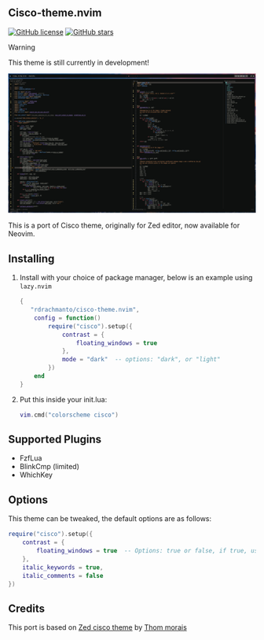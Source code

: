 ## Cisco-theme.nvim 
[![GitHub license](https://img.shields.io/github/license/rdrachmanto/cisco-theme.nvim)](https://github.com/rdrachmanto/cisco-theme.nvim/blob/main/LICENSE) [![GitHub stars](https://img.shields.io/github/stars/rdrachmanto/cisco-theme.nvim.svg)](https://github.com/rdrachmanto/cisco-theme.nvim/stargazers)

> [!WARNING]
> This theme is still currently in development!

![Screenshot](./media/screenshot.png)

This is a port of Cisco theme, originally for Zed editor, now available for Neovim. 

## Installing

1. Install with your choice of package manager, below is an example using `lazy.nvim`

   ```lua
   {
      "rdrachmanto/cisco-theme.nvim",
       config = function()
           require("cisco").setup({
               contrast = {
                   floating_windows = true
               },
               mode = "dark"  -- options: "dark", or "light"
           })
       end
   }
   ```

2. Put this inside your init.lua:

   ```lua
   vim.cmd("colorscheme cisco")
   ```

## Supported Plugins

- FzfLua
- BlinkCmp (limited)
- WhichKey

## Options

This theme can be tweaked, the default options are as follows:

```lua
require("cisco").setup({
    contrast = {
        floating_windows = true  -- Options: true or false, if true, use lighter background color for floating windows (Lazy, WhicKey, etc..)
    },
    italic_keywords = true,
    italic_comments = false
})
```

## Credits

This port is based on [Zed cisco theme](https://github.com/thommorais/zed-cisco-theme) by [Thom morais](https://github.com/thommorais)
